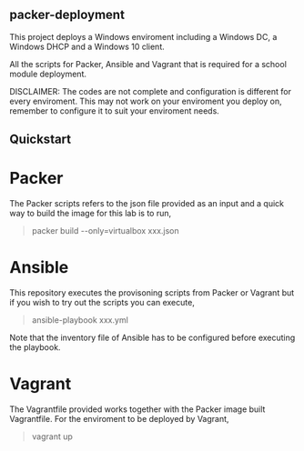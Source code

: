 ## packer-deployment

This project deploys a Windows enviroment including a Windows DC, a Windows DHCP and a Windows 10 client.

All the scripts for Packer, Ansible and Vagrant that is required for a school module deployment.

DISCLAIMER: The codes are not complete and configuration is different for every enviroment. This may not work on your enviroment you deploy on, remember to configure it to suit your enviroment needs.

## Quickstart

# Packer
The Packer scripts refers to the json file provided as an input and a quick way to build the image for this lab is to run,

> packer build --only=virtualbox xxx.json

# Ansible
This repository executes the provisoning scripts from Packer or Vagrant but if you wish to try out the scripts you can execute,

> ansible-playbook xxx.yml

Note that the inventory file of Ansible has to be configured before executing the playbook.

# Vagrant
The Vagrantfile provided works together with the Packer image built Vagrantfile. For the enviroment to be deployed by Vagrant,

> vagrant up